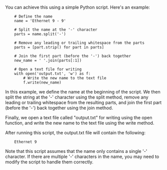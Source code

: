 You can achieve this using a simple Python script. Here's an example:

        # Define the name
        name = 'Ethernet 9 - 9'

        # Split the name at the '-' character
        parts = name.split('-')

        # Remove any leading or trailing whitespace from the parts
        parts = [part.strip() for part in parts]

        # Join the first part (before the '-') back together
        new_name = ' '.join(parts[:1])

        # Open a text file for writing
        with open('output.txt', 'w') as f:
            # Write the new name to the text file
            f.write(new_name)


In this example, we define the name at the beginning of the script. We then split the string at the '-' character using the split method, remove any leading or trailing whitespace from the resulting parts, and join the first part (before the '-') back together using the join method.

Finally, we open a text file called "output.txt" for writing using the open function, and write the new name to the text file using the write method.

After running this script, the output.txt file will contain the following:

        Ethernet 9

Note that this script assumes that the name only contains a single '-' character. If there are multiple '-' characters in the name, you may need to modify the script to handle them correctly.